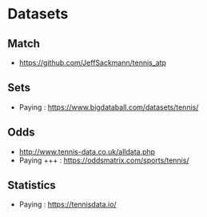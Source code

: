 # Datasets

## Match
- https://github.com/JeffSackmann/tennis_atp

## Sets
- Paying : https://www.bigdataball.com/datasets/tennis/

## Odds
- http://www.tennis-data.co.uk/alldata.php
- Paying +++ : https://oddsmatrix.com/sports/tennis/

## Statistics
- Paying : https://tennisdata.io/

